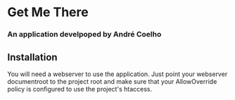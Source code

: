 # Get Me There
### An application develpoped by André Coelho

## Installation

You will need a webserver to use the application. Just point your webserver documentroot to the project root and make sure that your AllowOverride policy is configured to use the project's htaccess.
